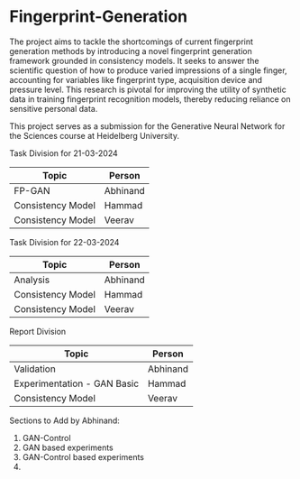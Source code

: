 # Fingerprint-Generation

The project aims to tackle the shortcomings of current fingerprint generation methods by introducing a novel fingerprint generation framework grounded in consistency models. 
It seeks to answer the scientific question of how to produce varied impressions of a single finger, accounting for variables like fingerprint type, acquisition device and pressure level.
This research is pivotal for improving the utility of synthetic data in training fingerprint recognition models, thereby reducing reliance on sensitive personal data.

This project serves as a submission for the Generative Neural Network for the Sciences course at Heidelberg University.

Task Division for 21-03-2024

| Topic             | Person   |
|-------------------|----------|
| FP-GAN            | Abhinand |
| Consistency Model | Hammad   |
| Consistency Model | Veerav   |

Task Division for 22-03-2024

| Topic             | Person   |
|-------------------|----------|
| Analysis          | Abhinand |
| Consistency Model | Hammad   |
| Consistency Model | Veerav   |

Report Division

| Topic                       | Person   |
|-----------------------------|----------|
| Validation                  | Abhinand |
| Experimentation - GAN Basic | Hammad   |
| Consistency Model           | Veerav   |

Sections to Add by Abhinand:
1. GAN-Control 
2. GAN based experiments 
3. GAN-Control based experiments 
4. 

